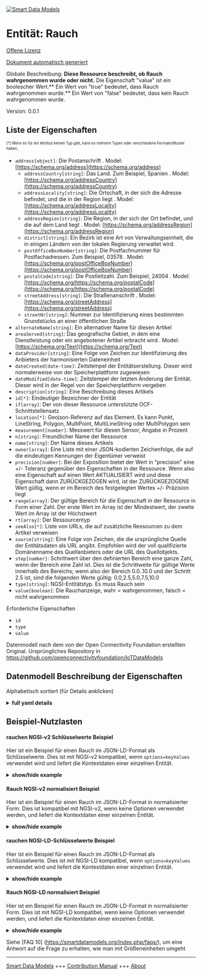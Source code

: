 <!-- 10-Header -->  
[![Smart Data Models](https://smartdatamodels.org/wp-content/uploads/2022/01/SmartDataModels_logo.png "Logo")](https://smartdatamodels.org)  
Entität: Rauch  
==============<!-- /10-Header -->  
<!-- 15-License -->  
[Offene Lizenz](https://github.com/smart-data-models//dataModel.OCF/blob/master/smoke/LICENSE.md)  
[Dokument automatisch generiert](https://docs.google.com/presentation/d/e/2PACX-1vTs-Ng5dIAwkg91oTTUdt8ua7woBXhPnwavZ0FxgR8BsAI_Ek3C5q97Nd94HS8KhP-r_quD4H0fgyt3/pub?start=false&loop=false&delayms=3000#slide=id.gb715ace035_0_60)  
<!-- /15-License -->  
<!-- 20-Description -->  
Globale Beschreibung: **Diese Ressource beschreibt, ob Rauch wahrgenommen wurde oder nicht.** Die Eigenschaft "value" ist ein boolescher Wert.** Ein Wert von "true" bedeutet, dass Rauch wahrgenommen wurde.** Ein Wert von "false" bedeutet, dass kein Rauch wahrgenommen wurde.  
Version: 0.0.1  
<!-- /20-Description -->  
<!-- 30-PropertiesList -->  

## Liste der Eigenschaften  

<sup><sub>[*] Wenn es für ein Attribut keinen Typ gibt, kann es mehrere Typen oder verschiedene Formate/Muster haben</sub></sup>.  
- `address[object]`: Die Postanschrift  . Model: [https://schema.org/address](https://schema.org/address)	- `addressCountry[string]`: Das Land. Zum Beispiel, Spanien  . Model: [https://schema.org/addressCountry](https://schema.org/addressCountry)  
	- `addressLocality[string]`: Die Ortschaft, in der sich die Adresse befindet, und die in der Region liegt  . Model: [https://schema.org/addressLocality](https://schema.org/addressLocality)  
	- `addressRegion[string]`: Die Region, in der sich der Ort befindet, und die auf dem Land liegt  . Model: [https://schema.org/addressRegion](https://schema.org/addressRegion)  
	- `district[string]`: Ein Bezirk ist eine Art von Verwaltungseinheit, die in einigen Ländern von der lokalen Regierung verwaltet wird.    
	- `postOfficeBoxNumber[string]`: Die Postfachnummer für Postfachadressen. Zum Beispiel, 03578  . Model: [https://schema.org/postOfficeBoxNumber](https://schema.org/postOfficeBoxNumber)  
	- `postalCode[string]`: Die Postleitzahl. Zum Beispiel, 24004  . Model: [https://schema.org/https://schema.org/postalCode](https://schema.org/https://schema.org/postalCode)  
	- `streetAddress[string]`: Die Straßenanschrift  . Model: [https://schema.org/streetAddress](https://schema.org/streetAddress)  
	- `streetNr[string]`: Nummer zur Identifizierung eines bestimmten Grundstücks an einer öffentlichen Straße    
- `alternateName[string]`: Ein alternativer Name für diesen Artikel  - `areaServed[string]`: Das geografische Gebiet, in dem eine Dienstleistung oder ein angebotener Artikel erbracht wird  . Model: [https://schema.org/Text](https://schema.org/Text)- `dataProvider[string]`: Eine Folge von Zeichen zur Identifizierung des Anbieters der harmonisierten Dateneinheit  - `dateCreated[date-time]`: Zeitstempel der Entitätserstellung. Dieser wird normalerweise von der Speicherplattform zugewiesen  - `dateModified[date-time]`: Zeitstempel der letzten Änderung der Entität. Dieser wird in der Regel von der Speicherplattform vergeben  - `description[string]`: Eine Beschreibung dieses Artikels  - `id[*]`: Eindeutiger Bezeichner der Entität  - `if[array]`: Der von dieser Ressource unterstützte OCF-Schnittstellensatz  - `location[*]`: Geojson-Referenz auf das Element. Es kann Punkt, LineString, Polygon, MultiPoint, MultiLineString oder MultiPolygon sein  - `measurement[number]`: Messwert für diesen Sensor, Angabe in Prozent  - `n[string]`: Freundlicher Name der Ressource  - `name[string]`: Der Name dieses Artikels  - `owner[array]`: Eine Liste mit einer JSON-kodierten Zeichenfolge, die auf die eindeutigen Kennungen der Eigentümer verweist  - `precision[number]`: Bei der Exposition bietet der Wert in "precision" eine +/- Toleranz gegenüber den Eigenschaften in der Ressource. Wenn also eine Eigenschaft auf einen Wert AKTUALISIERT wird und diese Eigenschaft dann ZURÜCKGEZOGEN wird, ist der ZURÜCKGEZOGENE Wert gültig, wenn er im Bereich des festgelegten Wertes +/- Präzision liegt  - `range[array]`: Der gültige Bereich für die Eigenschaft in der Ressource in Form einer Zahl. Der erste Wert im Array ist der Mindestwert, der zweite Wert im Array ist der Höchstwert  - `rt[array]`: Der Ressourcentyp  - `seeAlso[*]`: Liste von URLs, die auf zusätzliche Ressourcen zu dem Artikel verweisen  - `source[string]`: Eine Folge von Zeichen, die die ursprüngliche Quelle der Entitätsdaten als URL angibt. Empfohlen wird der voll qualifizierte Domänenname des Quellanbieters oder die URL des Quellobjekts.  - `step[number]`: Schrittwert über den definierten Bereich eine ganze Zahl, wenn der Bereich eine Zahl ist.  Dies ist die Schrittweite für gültige Werte innerhalb des Bereichs; wenn also der Bereich 0.0..10.0 und der Schritt 2.5 ist, sind die folgenden Werte gültig: 0.0,2.5,5.0,7.5,10.0  - `type[string]`: NGSI-Entitätstyp. Es muss Rauch sein  - `value[boolean]`: Die Rauchanzeige, wahr = wahrgenommen, falsch = nicht wahrgenommen  <!-- /30-PropertiesList -->  
<!-- 35-RequiredProperties -->  
Erforderliche Eigenschaften  
- `id`  - `type`  - `value`  <!-- /35-RequiredProperties -->  
<!-- 40-RequiredProperties -->  
Datenmodell nach dem von der Open Connectivity Foundation erstellten Original. Ursprüngliches Repository in https://github.com/openconnectivityfoundation/IoTDataModels  
<!-- /40-RequiredProperties -->  
<!-- 50-DataModelHeader -->  
## Datenmodell Beschreibung der Eigenschaften  
Alphabetisch sortiert (für Details anklicken)  
<!-- /50-DataModelHeader -->  
<!-- 60-ModelYaml -->  
<details><summary><strong>full yaml details</strong></summary>    
```yaml  
smoke:    
  description: This Resource describes whether smoke has been sensed or not.The Property 'value' is a boolean.A value of 'true' means that smoke has been sensed.A value of 'false' means that smoke not been sensed.    
  properties:    
    address:    
      description: The mailing address    
      properties:    
        addressCountry:    
          description: 'The country. For example, Spain'    
          type: string    
          x-ngsi:    
            model: https://schema.org/addressCountry    
            type: Property    
        addressLocality:    
          description: 'The locality in which the street address is, and which is in the region'    
          type: string    
          x-ngsi:    
            model: https://schema.org/addressLocality    
            type: Property    
        addressRegion:    
          description: 'The region in which the locality is, and which is in the country'    
          type: string    
          x-ngsi:    
            model: https://schema.org/addressRegion    
            type: Property    
        district:    
          description: 'A district is a type of administrative division that, in some countries, is managed by the local government'    
          type: string    
          x-ngsi:    
            type: Property    
        postOfficeBoxNumber:    
          description: 'The post office box number for PO box addresses. For example, 03578'    
          type: string    
          x-ngsi:    
            model: https://schema.org/postOfficeBoxNumber    
            type: Property    
        postalCode:    
          description: 'The postal code. For example, 24004'    
          type: string    
          x-ngsi:    
            model: https://schema.org/https://schema.org/postalCode    
            type: Property    
        streetAddress:    
          description: The street address    
          type: string    
          x-ngsi:    
            model: https://schema.org/streetAddress    
            type: Property    
        streetNr:    
          description: Number identifying a specific property on a public street    
          type: string    
          x-ngsi:    
            type: Property    
      type: object    
      x-ngsi:    
        model: https://schema.org/address    
        type: Property    
    alternateName:    
      description: An alternative name for this item    
      type: string    
      x-ngsi:    
        type: Property    
    areaServed:    
      description: The geographic area where a service or offered item is provided    
      type: string    
      x-ngsi:    
        model: https://schema.org/Text    
        type: Property    
    dataProvider:    
      description: A sequence of characters identifying the provider of the harmonised data entity    
      type: string    
      x-ngsi:    
        type: Property    
    dateCreated:    
      description: Entity creation timestamp. This will usually be allocated by the storage platform    
      format: date-time    
      type: string    
      x-ngsi:    
        type: Property    
    dateModified:    
      description: Timestamp of the last modification of the entity. This will usually be allocated by the storage platform    
      format: date-time    
      type: string    
      x-ngsi:    
        type: Property    
    description:    
      description: A description of this item    
      type: string    
      x-ngsi:    
        type: Property    
    id:    
      anyOf:    
        - description: Identifier format of any NGSI entity    
          maxLength: 256    
          minLength: 1    
          pattern: ^[\w\-\.\{\}\$\+\*\[\]`|~^@!,:\\]+$    
          type: string    
          x-ngsi:    
            type: Property    
        - description: Identifier format of any NGSI entity    
          format: uri    
          type: string    
          x-ngsi:    
            type: Property    
      description: Unique identifier of the entity    
      x-ngsi:    
        type: Property    
    if:    
      description: The OCF Interface set supported by this Resource    
      items:    
        enum:    
          - oic.if.baseline    
          - oic.if.s    
        maxLength: 64    
        type: string    
      minItems: 1    
      readOnly: true    
      type: array    
      uniqueItems: true    
      x-ngsi:    
        type: Property    
    location:    
      description: 'Geojson reference to the item. It can be Point, LineString, Polygon, MultiPoint, MultiLineString or MultiPolygon'    
      oneOf:    
        - description: Geojson reference to the item. Point    
          properties:    
            bbox:    
              items:    
                type: number    
              minItems: 4    
              type: array    
            coordinates:    
              items:    
                type: number    
              minItems: 2    
              type: array    
            type:    
              enum:    
                - Point    
              type: string    
          required:    
            - type    
            - coordinates    
          title: GeoJSON Point    
          type: object    
          x-ngsi:    
            type: GeoProperty    
        - description: Geojson reference to the item. LineString    
          properties:    
            bbox:    
              items:    
                type: number    
              minItems: 4    
              type: array    
            coordinates:    
              items:    
                items:    
                  type: number    
                minItems: 2    
                type: array    
              minItems: 2    
              type: array    
            type:    
              enum:    
                - LineString    
              type: string    
          required:    
            - type    
            - coordinates    
          title: GeoJSON LineString    
          type: object    
          x-ngsi:    
            type: GeoProperty    
        - description: Geojson reference to the item. Polygon    
          properties:    
            bbox:    
              items:    
                type: number    
              minItems: 4    
              type: array    
            coordinates:    
              items:    
                items:    
                  items:    
                    type: number    
                  minItems: 2    
                  type: array    
                minItems: 4    
                type: array    
              type: array    
            type:    
              enum:    
                - Polygon    
              type: string    
          required:    
            - type    
            - coordinates    
          title: GeoJSON Polygon    
          type: object    
          x-ngsi:    
            type: GeoProperty    
        - description: Geojson reference to the item. MultiPoint    
          properties:    
            bbox:    
              items:    
                type: number    
              minItems: 4    
              type: array    
            coordinates:    
              items:    
                items:    
                  type: number    
                minItems: 2    
                type: array    
              type: array    
            type:    
              enum:    
                - MultiPoint    
              type: string    
          required:    
            - type    
            - coordinates    
          title: GeoJSON MultiPoint    
          type: object    
          x-ngsi:    
            type: GeoProperty    
        - description: Geojson reference to the item. MultiLineString    
          properties:    
            bbox:    
              items:    
                type: number    
              minItems: 4    
              type: array    
            coordinates:    
              items:    
                items:    
                  items:    
                    type: number    
                  minItems: 2    
                  type: array    
                minItems: 2    
                type: array    
              type: array    
            type:    
              enum:    
                - MultiLineString    
              type: string    
          required:    
            - type    
            - coordinates    
          title: GeoJSON MultiLineString    
          type: object    
          x-ngsi:    
            type: GeoProperty    
        - description: Geojson reference to the item. MultiLineString    
          properties:    
            bbox:    
              items:    
                type: number    
              minItems: 4    
              type: array    
            coordinates:    
              items:    
                items:    
                  items:    
                    items:    
                      type: number    
                    minItems: 2    
                    type: array    
                  minItems: 4    
                  type: array    
                type: array    
              type: array    
            type:    
              enum:    
                - MultiPolygon    
              type: string    
          required:    
            - type    
            - coordinates    
          title: GeoJSON MultiPolygon    
          type: object    
          x-ngsi:    
            type: GeoProperty    
      x-ngsi:    
        type: GeoProperty    
    measurement:    
      description: 'Measured value for this sensor, this is a percentage'    
      readOnly: true    
      type: number    
      x-ngsi:    
        type: Property    
    n:    
      description: Friendly name of the Resource    
      maxLength: 64    
      readOnly: true    
      type: string    
      x-ngsi:    
        type: Property    
    name:    
      description: The name of this item    
      type: string    
      x-ngsi:    
        type: Property    
    owner:    
      description: A List containing a JSON encoded sequence of characters referencing the unique Ids of the owner(s)    
      items:    
        anyOf:    
          - description: Identifier format of any NGSI entity    
            maxLength: 256    
            minLength: 1    
            pattern: ^[\w\-\.\{\}\$\+\*\[\]`|~^@!,:\\]+$    
            type: string    
            x-ngsi:    
              type: Property    
          - description: Identifier format of any NGSI entity    
            format: uri    
            type: string    
            x-ngsi:    
              type: Property    
        description: Unique identifier of the entity    
        x-ngsi:    
          type: Property    
      type: array    
      x-ngsi:    
        type: Property    
    precision:    
      description: 'When exposed the value in ''precision'' provides a +/- tolerance against the Properties in the Resource. Thus if a Property is UPDATED to a value and that Property then RETRIEVED, the RETRIEVED value is valid if in the range of the set value +/- precision'    
      readOnly: true    
      type: number    
      x-ngsi:    
        type: Property    
    range:    
      description: 'The valid range for the Property in the Resource as a number. The first value in the array is the minimum value, the second value in the array is the maximum value'    
      items:    
        type: number    
      maxItems: 2    
      minItems: 2    
      readOnly: true    
      type: array    
      x-ngsi:    
        type: Property    
    rt:    
      description: The Resource Type    
      items:    
        enum:    
          - oic.r.sensor.smoke    
        maxLength: 64    
        type: string    
      minItems: 1    
      readOnly: true    
      type: array    
      uniqueItems: true    
      x-ngsi:    
        type: Property    
    seeAlso:    
      description: list of uri pointing to additional resources about the item    
      oneOf:    
        - items:    
            format: uri    
            type: string    
          minItems: 1    
          type: array    
        - format: uri    
          type: string    
      x-ngsi:    
        type: Property    
    source:    
      description: 'A sequence of characters giving the original source of the entity data as a URL. Recommended to be the fully qualified domain name of the source provider, or the URL to the source object'    
      type: string    
      x-ngsi:    
        type: Property    
    step:    
      description: 'Step value across the defined range an integer when the range is a number.  This is the increment for valid values across the range; so if range is 0.0..10.0 and step is 2.5 then valid values are 0.0,2.5,5.0,7.5,10.0'    
      readOnly: true    
      type: number    
      x-ngsi:    
        type: Property    
    type:    
      description: NGSI entity type. It has to be smoke    
      enum:    
        - smoke    
      type: string    
      x-ngsi:    
        type: Property    
    value:    
      description: 'The smoke indicator, true = sensed, false = not sensed'    
      readOnly: true    
      type: boolean    
      x-ngsi:    
        type: Property    
  required:    
    - value    
    - id    
    - type    
  type: object    
  x-derived-from: https://raw.githubusercontent.com/openconnectivityfoundation/IoTDataModels/master/SmokeSensorResURI.swagger.json    
  x-disclaimer: 'Redistribution and use in source and binary forms, with or without modification, are permitted  provided that the license conditions are met. Copyleft (c) 2022 Contributors to Smart Data Models Program'    
  x-license-url: https://github.com/smart-data-models/dataModel.OCF/blob/master/smoke/LICENSE.md    
  x-model-schema: https://smart-data-models.github.io/dataModel.OCF/smoke/schema.json    
  x-model-tags: OCF    
  x-version: 0.0.1    
```  
</details>    
<!-- /60-ModelYaml -->  
<!-- 70-MiddleNotes -->  
<!-- /70-MiddleNotes -->  
<!-- 80-Examples -->  
## Beispiel-Nutzlasten  
#### rauchen NGSI-v2 Schlüsselwerte Beispiel  
Hier ist ein Beispiel für einen Rauch im JSON-LD-Format als Schlüsselwerte. Dies ist mit NGSI-v2 kompatibel, wenn `options=keyValues` verwendet wird und liefert die Kontextdaten einer einzelnen Entität.  
<details><summary><strong>show/hide example</strong></summary>    
```json  
{  
    "id": "urn:ngsi-ld:smoke:id:VYRR:57457247",  
    "dateCreated": "2009-11-23T03:21:17Z",  
    "dateModified": "2019-04-21T20:17:35Z",  
    "source": "Important actually hope she student ago. Car general third building three central. Thousand score bit.",  
    "name": "News small TV imagine in quickly condition. Option speak view loca",  
    "alternateName": "Thing defense various five piece blood camera. Teacher relationship especially detail produce exactly take mont",  
    "description": "Drive season as idea as what try. Experience very position t",  
    "dataProvider": "",  
    "owner": [  
        "urn:ngsi-ld:smoke:items:XZMK:53394567",  
        "urn:ngsi-ld:smoke:items:ZWJN:88654730"  
    ],  
    "seeAlso": [  
        "urn:ngsi-ld:smoke:items:FTUU:63403479"  
    ],  
    "location": {  
        "type": "Point",  
        "coordinates": [  
            46.5370525,  
            75.632336  
        ]  
    },  
    "address": {  
        "streetAddress": "Staff travel throw go room. Movement oil continue film concern never.",  
        "addressLocality": "Line doctor conference generation big like ",  
        "addressRegion": "Receive threat we management red economy than. East shoulder miss pattern. Station drop indeed. Realiz",  
        "addressCountry": "Agree style section h",  
        "postalCode": "Only commercial soldier receive material door age. Lay could myself usually star weight lawyer affect. Ef",  
        "postOfficeBoxNumber": "Feel describe war event sense on go knowledge. Accept nearly good last garden include.",  
        "streetNr": "Pass skill kid article serious. Garden product s",  
        "district": "Shake even city nor friend behavior explain watch. Budget or present."  
    },  
    "areaServed": "Glass p",  
    "rt": [  
        "oic.r.sensor.smoke"  
    ],  
    "value": true,  
    "measurement": 701.8,  
    "precision": 380.9,  
    "n": "Sit pressure television necessary social station term. Mr wear",  
    "range": [  
        655.0,  
        186.5  
    ],  
    "step": 88.9,  
    "if": [  
        "oic.if.baseline"  
    ],  
    "type": "smoke"  
}  
```  
</details>  
#### Rauch NGSI-v2 normalisiert Beispiel  
Hier ist ein Beispiel für einen Rauch im JSON-LD-Format in normalisierter Form. Dies ist kompatibel mit NGSI-v2, wenn keine Optionen verwendet werden, und liefert die Kontextdaten einer einzelnen Entität.  
<details><summary><strong>show/hide example</strong></summary>    
```json  
{  
    "id": "urn:ngsi-ld:smoke:id:VYRR:57457247",  
    "dateCreated": {  
        "type": "DateTime",  
        "value": "2009-11-23T03:21:17Z"  
    },  
    "dateModified": {  
        "type": "DateTime",  
        "value": "2019-04-21T20:17:35Z"  
    },  
    "source": {  
        "type": "Text",  
        "value": "Important actually hope she student ago. Car general third building three central. Thousand score bit."  
    },  
    "name": {  
        "type": "Text",  
        "value": "News small TV imagine in quickly condition. Option speak view loca"  
    },  
    "alternateName": {  
        "type": "Text",  
        "value": "Thing defense various five piece blood camera. Teacher relationship especially detail produce exactly take mont"  
    },  
    "description": {  
        "type": "Text",  
        "value": "Drive season as idea as what try. Experience very position t"  
    },  
    "dataProvider": {  
        "type": "Text",  
        "value": ""  
    },  
    "owner": {  
        "type": "StructuredValue",  
        "value": [  
            "urn:ngsi-ld:smoke:items:XZMK:53394567",  
            "urn:ngsi-ld:smoke:items:ZWJN:88654730"  
        ]  
    },  
    "seeAlso": {  
        "type": "StructuredValue",  
        "value": [  
            "urn:ngsi-ld:smoke:items:FTUU:63403479"  
        ]  
    },  
    "location": {  
        "type": "geo:json",  
        "value": {  
            "type": "Point",  
            "coordinates": [  
                46.5370525,  
                75.632336  
            ]  
        }  
    },  
    "address": {  
        "type": "StructuredValue",  
        "value": {  
            "streetAddress": "Staff travel throw go room. Movement oil continue film concern never.",  
            "addressLocality": "Line doctor conference generation big like ",  
            "addressRegion": "Receive threat we management red economy than. East shoulder miss pattern. Station drop indeed. Realiz",  
            "addressCountry": "Agree style section h",  
            "postalCode": "Only commercial soldier receive material door age. Lay could myself usually star weight lawyer affect. Ef",  
            "postOfficeBoxNumber": "Feel describe war event sense on go knowledge. Accept nearly good last garden include.",  
            "streetNr": "Pass skill kid article serious. Garden product s",  
            "district": "Shake even city nor friend behavior explain watch. Budget or present."  
        }  
    },  
    "areaServed": {  
        "type": "Text",  
        "value": "Glass p"  
    },  
    "rt": {  
        "type": "StructuredValue",  
        "value": [  
            "oic.r.sensor.smoke"  
        ]  
    },  
    "value": {  
        "type": "Boolean",  
        "value": true  
    },  
    "measurement": {  
        "type": "Number",  
        "value": 701.8  
    },  
    "precision": {  
        "type": "Number",  
        "value": 380.9  
    },  
    "n": {  
        "type": "Text",  
        "value": "Sit pressure television necessary social station term. Mr wear"  
    },  
    "range": {  
        "type": "StructuredValue",  
        "value": [  
            655.0,  
            186.5  
        ]  
    },  
    "step": {  
        "type": "Number",  
        "value": 88.9  
    },  
    "if": {  
        "type": "StructuredValue",  
        "value": [  
            "oic.if.baseline"  
        ]  
    },  
    "type": "smoke"  
}  
```  
</details>  
#### rauchen NGSI-LD-Schlüsselwerte Beispiel  
Hier ist ein Beispiel für einen Rauch im JSON-LD-Format als Schlüsselwerte. Dies ist mit NGSI-LD kompatibel, wenn `options=keyValues` verwendet wird und liefert die Kontextdaten einer einzelnen Entität.  
<details><summary><strong>show/hide example</strong></summary>    
```json  
{  
    "id": "urn:ngsi-ld:smoke:id:VYRR:57457247",  
    "dateCreated": "2009-11-23T03:21:17Z",  
    "dateModified": "2019-04-21T20:17:35Z",  
    "source": "Important actually hope she student ago. Car general third building three central. Thousand score bit.",  
    "name": "News small TV imagine in quickly condition. Option speak view loca",  
    "alternateName": "Thing defense various five piece blood camera. Teacher relationship especially detail produce exactly take mont",  
    "description": "Drive season as idea as what try. Experience very position t",  
    "dataProvider": "",  
    "owner": [  
        "urn:ngsi-ld:smoke:items:XZMK:53394567",  
        "urn:ngsi-ld:smoke:items:ZWJN:88654730"  
    ],  
    "seeAlso": [  
        "urn:ngsi-ld:smoke:items:FTUU:63403479"  
    ],  
    "location": {  
        "type": "Point",  
        "coordinates": [  
            46.5370525,  
            75.632336  
        ]  
    },  
    "address": {  
        "streetAddress": "Staff travel throw go room. Movement oil continue film concern never.",  
        "addressLocality": "Line doctor conference generation big like ",  
        "addressRegion": "Receive threat we management red economy than. East shoulder miss pattern. Station drop indeed. Realiz",  
        "addressCountry": "Agree style section h",  
        "postalCode": "Only commercial soldier receive material door age. Lay could myself usually star weight lawyer affect. Ef",  
        "postOfficeBoxNumber": "Feel describe war event sense on go knowledge. Accept nearly good last garden include.",  
        "streetNr": "Pass skill kid article serious. Garden product s",  
        "district": "Shake even city nor friend behavior explain watch. Budget or present."  
    },  
    "areaServed": "Glass p",  
    "rt": [  
        "oic.r.sensor.smoke"  
    ],  
    "value": true,  
    "measurement": 701.8,  
    "precision": 380.9,  
    "n": "Sit pressure television necessary social station term. Mr wear",  
    "range": [  
        655.0,  
        186.5  
    ],  
    "step": 88.9,  
    "if": [  
        "oic.if.baseline"  
    ],  
    "type": "smoke",  
    "@context": [  
        "https://smartdatamodels.org/context.jsonld"  
    ]  
}  
```  
</details>  
#### Rauch NGSI-LD normalisiert Beispiel  
Hier ist ein Beispiel für einen Rauch im JSON-LD-Format in normalisierter Form. Dies ist mit NGSI-LD kompatibel, wenn keine Optionen verwendet werden, und liefert die Kontextdaten einer einzelnen Entität.  
<details><summary><strong>show/hide example</strong></summary>    
```json  
{  
    "id": "urn:ngsi-ld:smoke:id:VYRR:57457247",  
    "dateCreated": {  
        "type": "Property",  
        "value": {  
            "@type": "DateTime",  
            "@value": "2009-11-23T03:21:17Z"  
        }  
    },  
    "dateModified": {  
        "type": "Property",  
        "value": {  
            "@type": "DateTime",  
            "@value": "2019-04-21T20:17:35Z"  
        }  
    },  
    "source": {  
        "type": "Property",  
        "value": "Important actually hope she student ago. Car general third building three central. Thousand score bit."  
    },  
    "name": {  
        "type": "Property",  
        "value": "News small TV imagine in quickly condition. Option speak view loca"  
    },  
    "alternateName": {  
        "type": "Property",  
        "value": "Thing defense various five piece blood camera. Teacher relationship especially detail produce exactly take mont"  
    },  
    "description": {  
        "type": "Property",  
        "value": "Drive season as idea as what try. Experience very position t"  
    },  
    "dataProvider": {  
        "type": "Property",  
        "value": ""  
    },  
    "owner": {  
        "type": "Property",  
        "value": [  
            "urn:ngsi-ld:smoke:items:XZMK:53394567",  
            "urn:ngsi-ld:smoke:items:ZWJN:88654730"  
        ]  
    },  
    "seeAlso": {  
        "type": "Property",  
        "value": [  
            "urn:ngsi-ld:smoke:items:FTUU:63403479"  
        ]  
    },  
    "location": {  
        "type": "GeoProperty",  
        "value": {  
            "type": "Point",  
            "coordinates": [  
                46.5370525,  
                75.632336  
            ]  
        }  
    },  
    "address": {  
        "type": "Property",  
        "value": {  
            "streetAddress": "Staff travel throw go room. Movement oil continue film concern never.",  
            "addressLocality": "Line doctor conference generation big like ",  
            "addressRegion": "Receive threat we management red economy than. East shoulder miss pattern. Station drop indeed. Realiz",  
            "addressCountry": "Agree style section h",  
            "postalCode": "Only commercial soldier receive material door age. Lay could myself usually star weight lawyer affect. Ef",  
            "postOfficeBoxNumber": "Feel describe war event sense on go knowledge. Accept nearly good last garden include.",  
            "streetNr": "Pass skill kid article serious. Garden product s",  
            "district": "Shake even city nor friend behavior explain watch. Budget or present."  
        }  
    },  
    "areaServed": {  
        "type": "Property",  
        "value": "Glass p"  
    },  
    "rt": {  
        "type": "Property",  
        "value": [  
            "oic.r.sensor.smoke"  
        ]  
    },  
    "value": {  
        "type": "Property",  
        "value": true  
    },  
    "measurement": {  
        "type": "Property",  
        "value": 701.8  
    },  
    "precision": {  
        "type": "Property",  
        "value": 380.9  
    },  
    "n": {  
        "type": "Property",  
        "value": "Sit pressure television necessary social station term. Mr wear"  
    },  
    "range": {  
        "type": "Property",  
        "value": [  
            655.0,  
            186.5  
        ]  
    },  
    "step": {  
        "type": "Property",  
        "value": 88.9  
    },  
    "if": {  
        "type": "Property",  
        "value": [  
            "oic.if.baseline"  
        ]  
    },  
    "type": "smoke",  
    "@context": [  
        "https://smartdatamodels.org/context.jsonld"  
    ]  
}  
```  
</details><!-- /80-Examples -->  
<!-- 90-FooterNotes -->  
<!-- /90-FooterNotes -->  
<!-- 95-Units -->  
Siehe [FAQ 10] (https://smartdatamodels.org/index.php/faqs/), um eine Antwort auf die Frage zu erhalten, wie man mit Größeneinheiten umgeht  
<!-- /95-Units -->  
<!-- 97-LastFooter -->  
---  
[Smart Data Models](https://smartdatamodels.org) +++ [Contribution Manual](https://bit.ly/contribution_manual) +++ [About](https://bit.ly/Introduction_SDM)<!-- /97-LastFooter -->  
